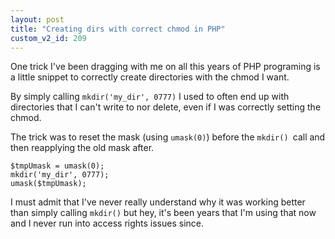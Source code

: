 ```yaml
---
layout: post
title: "Creating dirs with correct chmod in PHP"
custom_v2_id: 209
---
```


<p>One trick I've been dragging with me on all this years of PHP programing is a little snippet to correctly create directories with the chmod I want.</p>
<p>By simply calling <code>mkdir('my_dir', 0777)</code> I used to often end up with directories that I can't write to nor delete, even if I was correctly setting the chmod.</p>
<p>The trick was to reset the mask (using <code>umask(0)</code>) before the <code>mkdir() </code>call and then reapplying the old mask after.</p>
<pre><code lang="php">$tmpUmask = umask(0);<br />mkdir('my_dir', 0777);<br />umask($tmpUmask);<br /></code></pre>
<p>I must admit that I've never really understand why it was working better than simply calling <code>mkdir()</code> but hey, it's been years that I'm using that now and I never run into access rights issues since.</p>